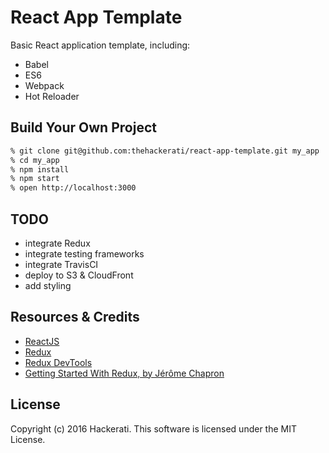 # React App Template

Basic React application template, including:
- Babel
- ES6
- Webpack
- Hot Reloader

## Build Your Own Project

```bash
% git clone git@github.com:thehackerati/react-app-template.git my_app
% cd my_app
% npm install
% npm start
% open http://localhost:3000
```

## TODO
- integrate Redux
- integrate testing frameworks
- integrate TravisCI
- deploy to S3 & CloudFront
- add styling

## Resources & Credits
- [ReactJS](https://facebook.github.io/react/)
- [Redux](http://redux.js.org/index.html)
- [Redux DevTools](https://github.com/gaearon/redux-devtools)
- [Getting Started With Redux, by Jérôme Chapron](http://www.jchapron.com/2015/08/14/getting-started-with-redux/)

## License
Copyright (c) 2016 Hackerati. This software is licensed under the MIT License.
